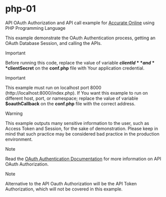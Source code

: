 # php-01

API OAuth Authorization and API call example for [Accurate Online](https://accurate.id) using PHP Programming Language

This example demonstrate the OAuth Authentication process, getting an OAuth Database Session, and calling the APIs.

> [!IMPORTANT]
> Before running this code, replace the value of variable **$clientId** and **$clientSecret** on the **conf.php** file with Your application credential. 

> [!IMPORTANT]
> This example must run on localhost port 8000 (http://localhost:8000/index.php). If You want this example to run on different host, port, or namespace; replace the value of variable **$oauthCallback** on the **conf.php** file with the correct address.

> [!WARNING]
> This example outputs many sensitive information to the user, such as Access Token and Session, for the sake of demonstration. Please keep in mind that such practice may be considered bad practice in the production environment.

> [!NOTE]
> Read the [OAuth Authentication Documentation](https://accurate.id/api-integration/) for more information on API OAuth Authorization.

> [!NOTE]
> Alternative to the API Oauth Authorization will be the API Token Authorization, which will not be covered in this example.